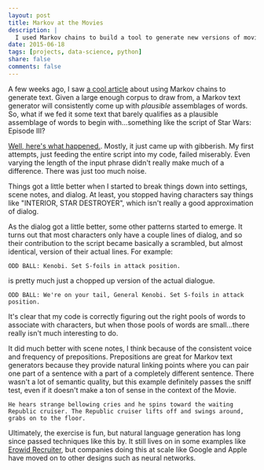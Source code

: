 ```yaml
---
layout: post
title: Markov at the Movies
description: |
  I used Markov chains to build a tool to generate new versions of movies.
date: 2015-06-18
tags: [projects, data-science, python]
share: false
comments: false
---
```


A few weeks ago, I saw [a cool article](https://lauris.github.io/text-generation-markov-chain/)
about using Markov chains to generate text. Given a large enough corpus to draw
from, a Markov text generator will consistently come up with *plausible*
assemblages of words. So, what if we fed it some text that barely qualifies as
a plausible assemblage of words to begin with...something like the script of
Star Wars: Episode III?

[Well, here's what happened.](https://github.com/bmd/markov-at-the-movies). Mostly,
it just came up with gibberish. My first attempts, just feeding the entire script
into my code, failed miserably. Even varying the length of the input phrase didn't
really make much of a difference. There was just too much noise.

Things got a little better when I started to break things down into settings,
scene notes, and dialog. At least, you stopped having characters say things like
"INTERIOR, STAR DESTROYER", which isn't really a good approximation of dialog.

As the dialog got a little better, some other patterns started to emerge. It
turns out that most characters only have a couple lines of dialog, and so their
contribution to the script became basically a scrambled, but almost identical,
version of their actual lines. For example:

```
ODD BALL: Kenobi. Set S-foils in attack position.
```

is pretty much just a chopped up version of the actual dialogue.

```
ODD BALL: We're on your tail, General Kenobi. Set S-foils in attack position.
```

It's clear that my code is correctly figuring out the right pools of words to
associate with characters, but when those pools of words are small...there really
isn't much interesting to do.

It did much better with scene notes, I think because of the consistent voice
and frequency of prepositions. Prepositions are great for Markov text generators
because they provide natural linking points where you can pair one part of a
sentence with a part of a completely different sentence. There wasn't a lot of
semantic quality, but this example definitely passes the sniff test, even if it
doesn't make a ton of sense in the context of the Movie.

```
He hears strange bellowing cries and he spins toward the waiting Republic cruiser. The Republic cruiser lifts off and swings around, grabs on to the floor.
```

Ultimately, the exercise is fun, but natural language generation has long since passed techniques like this 
by. It still lives on in some examples like [Erowid Recruiter](https://twitter.com/erowidrecruiter),
but companies doing this at scale like Google and Apple have moved on to other designs
such as neural networks.
